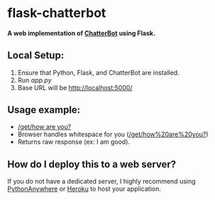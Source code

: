 # flask-chatterbot

#### A web implementation of [ChatterBot](https://github.com/gunthercox/ChatterBot) using Flask.

## Local Setup:
 1. Ensure that Python, Flask, and ChatterBot are installed.
 2. Run *app.py*
 3. Base URL will be [http://localhost:5000/](http://localhost:5000/)

## Usage example:
*   [/get/how are you?](http://localhost:5000/get/how%20are%20you?)
  *   Browser handles whitespace for you ([/get/how%20are%20you?](http://localhost:5000/get/how%20are%20you?))
  *   Returns raw response (ex: I am good).

## How do I deploy this to a web server?
If you do not have a dedicated server, I highly recommend using [PythonAnywhere](https://www.pythonanywhere.com/) or [Heroku](https://devcenter.heroku.com/articles/getting-started-with-python#introduction) to host your application.
